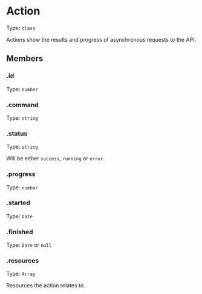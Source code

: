 # Action

Type: `class`

Actions show the results and progress of asynchronous requests to the API.

## Members

### .id

Type: `number`

### .command

Type: `string`

### .status

Type: `string`

Will be either `success`, `running` or `error`.

### .progress

Type: `number`

### .started

Type: `Date`

### .finished

Type: `Date` or `null`

### .resources

Type: `Array`

Resources the action relates to.
